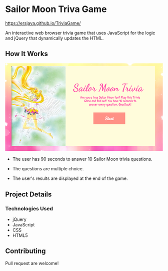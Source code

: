 # Sailor Moon Triva Game
https://ersjava.github.io/TriviaGame/

An interactive web browser trivia game that uses JavaScript for the logic and jQuery that dynamically updates the HTML.

## How It Works

![Screenshot of game](screenshot01.png) 

* The user has 90 seconds to answer 10 Sailor Moon trivia questions.

* The questions are multiple choice.

* The user's results are displayed at the end of the game.


## Project Details

### Technologies Used
* jQuery
* JavaScript
* CSS
* HTML5

## Contributing
Pull request are welcome!

